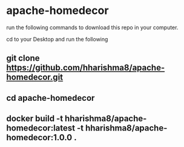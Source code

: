 # apache-homedecor


run the following commands to download this repo in your computer.

cd to your Desktop and run the following

## git clone https://github.com/hharishma8/apache-homedecor.git 

## cd apache-homedecor

## docker build -t hharishma8/apache-homedecor:latest -t hharishma8/apache-homedecor:1.0.0 .

